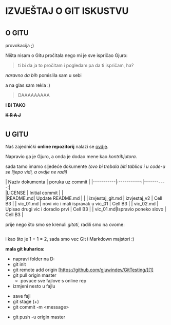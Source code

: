 # IZVJEŠTAJ O GIT ISKUSTVU

#
#
## O GITU

provokacija ;)

Ništa nisam o Gitu pročitala nego mi je sve ispričao Gjuro:

>ti bi da ja to pročitam i pogledam pa da ti ispričam, ha?

*naravno da bih* pomislila sam u sebi

a na glas sam rekla :)

>DAAAAAAAAA

**I BI TAKO**

**~~K R A J~~**

#

#

## U GITU

Naš zajednički **online repozitorij** nalazi se [ovdje][1].

Napravio ga je Gjuro, a onda je dodao mene kao *kontribjutora*.

sada tamo imamo sljedeće dokumente *(ovo bi trebala biti tablica i u code-u se lijepo vidi, a ovdje ne radi)*

| Naziv dokumenta | poruka uz commit |
|-----------|:-----------:|-----------:|  
|LICENSE | Initial commit |  |  
|README.md| Update README.md |  | 
| izvjestaj_git.md | izvjestaj_v2 | Cell B3 | 
| vic_01.md | novi vic i mali ispravak u vic_01 | Cell B3 | 
| vic_02.md | Upisao drugi vic i doradio prvi | Cell B3 | 
| vic_01.md|Ispravio poneko slovo | Cell B3 | 

prije nego što smo se krenuli *gitati*, radili smo na ovome:

``` vb  qa
```

i kao što je 1 \+ 1 = 2, sada smo vec Git i Markdown majstori :)

**mala git kuharica:**

-	napravi folder na D:
-	git init
-	git remote add origin [https://github.com/gjuwindev/GitTesting/][1]
-	git pull origin master
    -	povuce sve fajlove s online rep
-	izmjeni nesto u fajlu
*	save fajl
*	git stage (+)
*	git commit -m \<message>
-	git push -u origin master


<!--
ovo je popis referenci - linkova
-->

[1]: https://github.com/gjuwindev/GitTesting/ "https://github.com/gjuwindev/GitTesting/"
